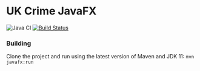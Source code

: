 UK Crime JavaFX
===============

![Java CI](https://github.com/SingingBush/uk-crime-javafx/workflows/Java%20CI/badge.svg)
[![Build Status](https://travis-ci.org/SingingBush/uk-crime-javafx.svg?branch=master)](https://travis-ci.org/SingingBush/uk-crime-javafx)

### Building

Clone the project and run using the latest version of Maven and JDK 11: `mvn javafx:run`
